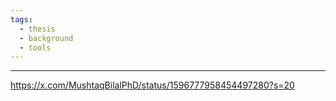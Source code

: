 ```yaml
---
tags:
  - thesis
  - background
  - tools
---
```

---
https://x.com/MushtaqBilalPhD/status/1596777958454497280?s=20
